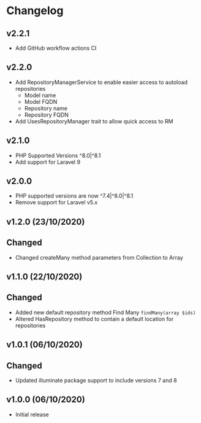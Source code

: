 # Changelog

## v2.2.1

+ Add GitHub workflow actions CI

## v2.2.0

+ Add RepositoryManagerService to enable easier access to autoload repositories
  + Model name
  + Model FQDN
  + Repository name
  + Repository FQDN
+ Add UsesRepositoryManager trait to allow quick access to RM

## v2.1.0

+ PHP Supported Versions ^8.0|^8.1
+ Add support for Laravel 9

## v2.0.0

+ PHP supported versions are now ^7.4|^8.0|^8.1
+ Remove support for Laravel v5.x

## v1.2.0 (23/10/2020)

## Changed

- Changed createMany method parameters from Collection to Array

## v1.1.0 (22/10/2020)

## Changed

- Added new default repository method Find Many `findMany(array $ids)`
- Altered HasRepository method to contain a default location for repositories

## v1.0.1 (06/10/2020)

## Changed

- Updated illuminate package support to include versions 7 and 8

## v1.0.0 (06/10/2020)

- Initial release